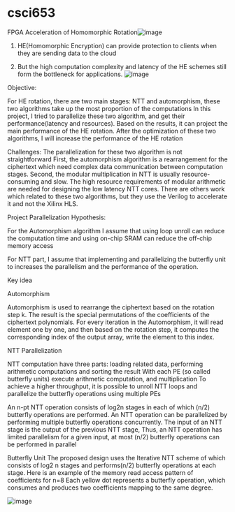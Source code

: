 # csci653
FPGA Acceleration of Homomorphic Rotation![image](https://user-images.githubusercontent.com/74476225/204866795-401ba1c7-e408-45d4-bac0-c86377a865f7.png)

1. HE(Homomorphic Encryption) can provide protection to clients when they are sending data to the cloud 

2. But the high computation complexity and latency of the HE schemes still form the bottleneck for applications. 
![image](https://user-images.githubusercontent.com/74476225/204867746-71dc8f87-6ddf-4989-879a-9965b67d13e5.png)

Objective:

For HE rotation, there are two main stages: NTT and automorphism, these two algorithms take up the most proportion of the computations 
In this project, I tried to parallelize these two algorithm, and get their performance(latency and resources). Based on the results, it can project the main performance of the HE rotation.
After the optimization of these two algorithms, I will increase the performance of the HE rotation


Challenges:
The parallelization for these two algorithm is not straightforward
First, the automorphism algorithm is a rearrangement for the ciphertext which need complex data communication between computation stages. 
Second, the modular multiplication in NTT is usually resource-consuming and slow. The high resource requirements of modular arithmetic are needed for designing the low latency NTT cores. 
There are others work which related to these two algorithms, but they use the Verilog to accelerate it and not the Xilinx HLS.

Project Parallelization Hypothesis:

For the Automorphism algorithm I assume that using loop unroll can reduce the computation time and using on-chip SRAM can reduce the off-chip memory access

For NTT part, I assume that implementing and parallelizing the butterfly unit to increases the parallelism and the performance of the operation.

Key idea

Automorphism

Automorphism is used to rearrange the ciphertext based on the rotation step k. The result is the special permutations of the coefficients of the ciphertext polynomials. 
For every iteration in the Automorphism, it will read element one by one, and then based on the rotation step, it computes the corresponding index of the output array, write the element to this index.

NTT Parallelization

NTT computation have three parts: loading related data, performing arithmetic computations and sorting the result
With each PE (so called butterfly units) execute arithmetic computation, and multiplication
To achieve a higher throughput, it is possible to unroll NTT loops and parallelize the butterfly operations using multiple PEs


An n-pt NTT operation consists of log2n stages in each of which (n/2) butterfly operations are performed.
An NTT operation can be parallelized by performing multiple butterfly operations concurrently. The input of an NTT stage is the output of the previous NTT stage, 
Thus, an NTT operation has limited parallelism for a given input, at most (n/2) butterfly operations can be performed in parallel

Butterfly Unit
The proposed design uses the Iterative NTT scheme of which consists of log2 n stages and performs(n/2) butterfly operations at each stage. Here is an example of the memory read access pattern of coefficients for n=8
Each yellow dot represents a butterfly operation, which consumes and produces two coefficients mapping to the same degree.



![image](https://user-images.githubusercontent.com/74476225/204872801-c47e975f-e53b-46fe-b290-128c8ad731e6.png)

















